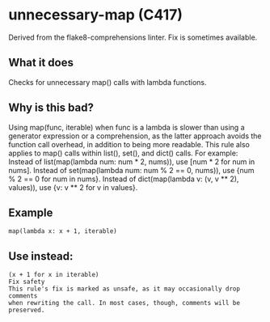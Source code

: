 # unnecessary-map (C417)
Derived from the flake8-comprehensions linter.
Fix is sometimes available.
## What it does
Checks for unnecessary map() calls with lambda functions.
## Why is this bad?
Using map(func, iterable) when func is a lambda is slower than
using a generator expression or a comprehension, as the latter approach
avoids the function call overhead, in addition to being more readable.
This rule also applies to map() calls within list(), set(), and
dict() calls. For example:
Instead of list(map(lambda num: num * 2, nums)), use
    [num * 2 for num in nums].
Instead of set(map(lambda num: num % 2 == 0, nums)), use
    {num % 2 == 0 for num in nums}.
Instead of dict(map(lambda v: (v, v ** 2), values)), use
    {v: v ** 2 for v in values}.
## Example
```
map(lambda x: x + 1, iterable)
```
## Use instead:
```
(x + 1 for x in iterable)
Fix safety
This rule's fix is marked as unsafe, as it may occasionally drop comments
when rewriting the call. In most cases, though, comments will be preserved.
```